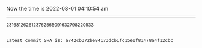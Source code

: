 Now the time is 2022-08-01 04:10:54 am

---

<small>2316812626123762565091632798220533</small>

```txt

Latest commit SHA is: a742cb372be84173dcb1fc15e0f81478a4f12cbc
```
